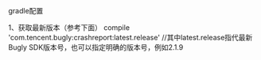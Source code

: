 gradle配置

1、获取最新版本（参考下面）
compile 'com.tencent.bugly:crashreport:latest.release' 
//其中latest.release指代最新Bugly SDK版本号，也可以指定明确的版本号，例如2.1.9
